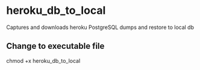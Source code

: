 # heroku_db_to_local
Captures and downloads heroku PostgreSQL dumps and restore to local db

## Change to executable file
chmod +x heroku_db_to_local

